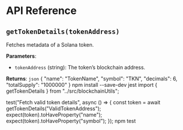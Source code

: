 # API Reference

## `getTokenDetails(tokenAddress)`
Fetches metadata of a Solana token.

**Parameters**:
- `tokenAddress` (string): The token’s blockchain address.

**Returns**:
```json```
{
  "name": "TokenName",
  "symbol": "TKN",
  "decimals": 6,
  "totalSupply": "1000000"
}
npm install --save-dev jest
import { getTokenDetails } from "../src/blockchainUtils";

test("Fetch valid token details", async () => {
  const token = await getTokenDetails("ValidTokenAddress");
  expect(token).toHaveProperty("name");
  expect(token).toHaveProperty("symbol");
});
npm test
